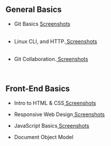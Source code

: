 
 
<h2>General Basics</h2>
<ul>
 <li>Git Basics <a href="https://github.com/makolvik/kottans
    frontend/blob/master/Linux%20CLI%2C%20and%20HTTP/list.md"> Screenshots</a>
   <br>
   <p></p></li>
  <br>
  <li>Linux CLI, and HTTP.<a href="https://github.com/makolvik/kottans
    frontend/blob/master/Linux%20CLI%2C%20and%20HTTP/list.md"> Screenshots</a>
   <br>
   <p></p></li>
  <br>
  
  <li>Git Collaboration.<a href="https://github.com/makolvik/kottans-frontend/blob/master/Git%20Collaboration/list.md">
    Screenshots</a>
 <br>
 <p></p>
    </li>
  <br>
</ul>

<h2>Front-End Basics</h2>
<ul>
  <li>Intro to HTML & CSS<a href="https://github.com/makolvik/kottans-frontend/blob/master/Git%20Collaboration/list.md">
    Screenshots</a>
   <p></p>
 </li>
  <li>Responsive Web Design<a href="https://github.com/makolvik/kottans-frontend/blob/master/Git%20Collaboration/list.md">
    Screenshots</a>
 <p></p></li>
  <li>JavaScript Basics<a href="https://github.com/makolvik/kottans-frontend/blob/master/Git%20Collaboration/list.md">
    Screenshots</a>
 <p></p></li>
  <li>Document Object Model
 <p></p></li>
</ul>
